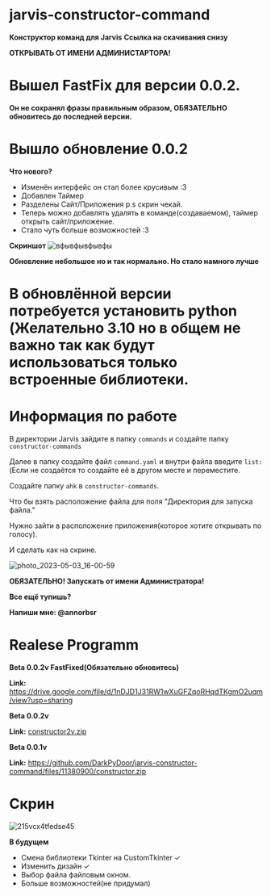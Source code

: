 # jarvis-constructor-command
**Конструктор команд для Jarvis**
**Ссылка на скачивания снизу**

**ОТКРЫВАТЬ ОТ ИМЕНИ АДМИНИСТАРТОРА!**

# Вышел FastFix для версии 0.0.2.
**Он не сохранял фразы правильным образом, ОБЯЗАТЕЛЬНО обновитесь до последней версии.**

# Вышло обновление 0.0.2
**Что нового?**
- Изменён интерфейс он стал более крусивым :3
- Добавлен Таймер
- Разделены Сайт/Приложения p.s скрин чекай.
- Теперь можно добавлять удалять в команде(создаваемом), таймер открыть сайт/приложение.
- Стало чуть больше возможностей :3

**Скриншот**
![вфывфывфывфы](https://user-images.githubusercontent.com/40738180/236174797-af4fcbee-9390-4266-a1f0-d88e4f79032d.png)

**Обновление небольшое но и так нормально. Но стало намного лучше**

# В обновлённой версии потребуется установить python (Желательно 3.10 но в общем не важно так как будут использоваться только встроенные библиотеки. 

# Информация по работе
В директории Jarvis зайдите в папку ```commands``` и создайте папку ```constructor-commands```

Далее в папку создайте файл ```command.yaml``` и внутри файла введите ```list:``` (Если не создаётся то создайте её в другом месте и переместите.

Создайте папку ```ahk``` в ```constructor-commands```.

Что бы взять расположение файла для поля "Директория для запуска файла."

Нужно зайти в расположение приложения(которое хотите открывать по голосу).

И сделать как на скрине.

![photo_2023-05-03_16-00-59](https://user-images.githubusercontent.com/40738180/235889486-925b2e2a-8f58-4250-9c7a-d62e96cb8474.jpg)

**ОБЯЗАТЕЛЬНО! Запускать от имени Администратора!**

**Все ещё тупишь?**

**Напиши мне: @annorbsr**

# Realese Programm
**Beta 0.0.2v FastFixed(Обязательно обновитесь)**

**Link:** https://drive.google.com/file/d/1nDJD1J31RW1wXuGFZqoRHqdTKgmO2uqm/view?usp=sharing

**Beta 0.0.2v**

**Link:** [constructor2v.zip](https://github.com/DarkPyDoor/jarvis-constructor-command/files/11396284/constructor2v.zip)


**Beta 0.0.1v**

**Link:** https://github.com/DarkPyDoor/jarvis-constructor-command/files/11380900/constructor.zip

# Скрин
![215vcx4tfedse45](https://user-images.githubusercontent.com/40738180/235871577-c02e03e4-1110-486a-8cec-b885cc3dd8a1.png)

**В будущем**
- Смена библиотеки Tkinter на CustomTkinter ✓
- Изменить дизайн ✓
- Выбор файла файловым окном.
- Больше возможностей(не придумал) 
